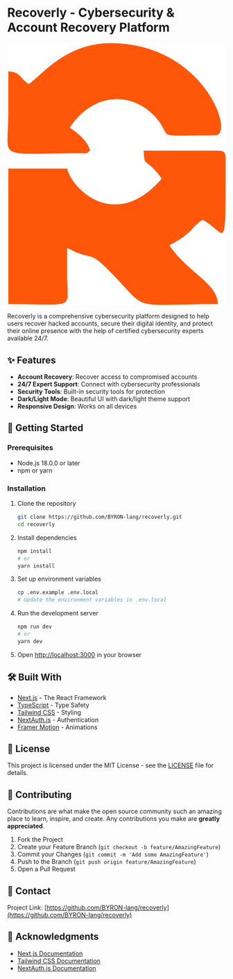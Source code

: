 # Recoverly - Cybersecurity & Account Recovery Platform

![Recoverly Banner](/public/logo.png)

Recoverly is a comprehensive cybersecurity platform designed to help users recover hacked accounts, secure their digital identity, and protect their online presence with the help of certified cybersecurity experts available 24/7.

## ✨ Features

- **Account Recovery**: Recover access to compromised accounts
- **24/7 Expert Support**: Connect with cybersecurity professionals
- **Security Tools**: Built-in security tools for protection
- **Dark/Light Mode**: Beautiful UI with dark/light theme support
- **Responsive Design**: Works on all devices

## 🚀 Getting Started

### Prerequisites

- Node.js 18.0.0 or later
- npm or yarn

### Installation

1. Clone the repository
   ```bash
   git clone https://github.com/BYRON-lang/recoverly.git
   cd recoverly
   ```

2. Install dependencies
   ```bash
   npm install
   # or
   yarn install
   ```

3. Set up environment variables
   ```bash
   cp .env.example .env.local
   # Update the environment variables in .env.local
   ```

4. Run the development server
   ```bash
   npm run dev
   # or
   yarn dev
   ```

5. Open [http://localhost:3000](http://localhost:3000) in your browser

## 🛠️ Built With

- [Next.js](https://nextjs.org/) - The React Framework
- [TypeScript](https://www.typescriptlang.org/) - Type Safety
- [Tailwind CSS](https://tailwindcss.com/) - Styling
- [NextAuth.js](https://next-auth.js.org/) - Authentication
- [Framer Motion](https://www.framer.com/motion/) - Animations

## 📝 License

This project is licensed under the MIT License - see the [LICENSE](LICENSE) file for details.

## 🤝 Contributing

Contributions are what make the open source community such an amazing place to learn, inspire, and create. Any contributions you make are **greatly appreciated**.

1. Fork the Project
2. Create your Feature Branch (`git checkout -b feature/AmazingFeature`)
3. Commit your Changes (`git commit -m 'Add some AmazingFeature'`)
4. Push to the Branch (`git push origin feature/AmazingFeature`)
5. Open a Pull Request

## 📧 Contact

Project Link: [https://github.com/BYRON-lang/recoverly](https://github.com/BYRON-lang/recoverly)

## 🙏 Acknowledgments

- [Next.js Documentation](https://nextjs.org/docs)
- [Tailwind CSS Documentation](https://tailwindcss.com/docs)
- [NextAuth.js Documentation](https://next-auth.js.org/getting-started/introduction)

